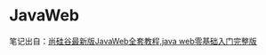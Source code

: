 # JavaWeb

笔记出自：[尚硅谷最新版JavaWeb全套教程,java web零基础入门完整版](https://www.bilibili.com/video/BV1Y7411K7zz)



